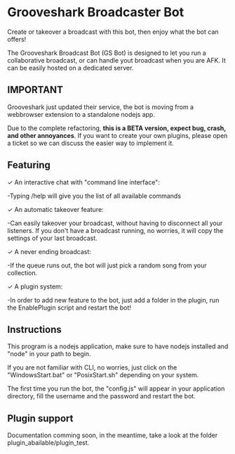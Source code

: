 Grooveshark Broadcaster Bot
===========================

Create or takeover a broadcast with this bot, then enjoy what the bot can offers!

The Grooveshark Broadcast Bot (GS Bot) is designed to let you run a collaborative broadcast, or can handle yout broadcast when you are AFK. It can be easily hosted on a dedicated server.

IMPORTANT
---------

Grooveshark just updated their service, the bot is moving from a webbrowser extension to a standalone nodejs app. 

Due to the complete refactoring, **this is a BETA version, expect bug, crash, and other annoyances**. If you want to create your own plugins, please open a ticket so we can discuss the easier way to implement it.

Featuring
---------

✓ An interactive chat with "command line interface":

 -Typing /help will give you the list of all available commands

✓ An automatic takeover feature:

 -Can easily takeover your broadcast, without having to disconnect all your listeners. If you don't have a broadcast running, no worries, it will copy the settings of your last broadcast.
 
✓ A never ending broadcast:

 -If the queue runs out, the bot will just pick a random song from your collection.

✓ A plugin system:

 -In order to add new feature to the bot, just add a folder in the plugin, run the EnablePlugin script and restart the bot!

Instructions
------------

This program is a nodejs application, make sure to have nodejs installed and "node" in your path to begin.

If you are not familiar with CLI, no worries, just click on the "WindowsStart.bat" or "PosixStart.sh" depending on your system.

The first time you run the bot, the "config.js" will appear in your application directory, fill the username and the password and restart the bot.

Plugin support
---------

Documentation comming soon, in the meantime, take a look at the folder plugin_abailable/plugin_test.
